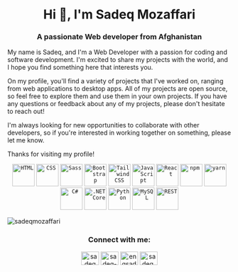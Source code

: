 <h1 align="center">Hi 👋, I'm Sadeq Mozaffari</h1>
<h3 align="center">A passionate Web developer from Afghanistan</h3>
<p>
My name is Sadeq, and I'm a Web Developer with a passion for coding and software development. I'm excited to share my projects with the world, and I hope you find something here that interests you. 

On my profile, you'll find a variety of projects that I've worked on, ranging from web applications to desktop apps. All of my projects are open source, so feel free to explore them and use them in your own projects. If you have any questions or feedback about any of my projects, please don't hesitate to reach out! 

I'm always looking for new opportunities to collaborate with other developers, so if you're interested in working together on something, please let me know. 

Thanks for visiting my profile!
</p>

<p align="center>
  📫 How to reach me **sadeqmozaffari@gmail.com**
  <img src="https://komarev.com/ghpvc/?username=sadeqmozaffari&label=Profile%20views&color=0e75b6&style=flat" alt="sadeqmozaffari" /> 
</p>

<div align="center">
	<code><img height="50" src="https://user-images.githubusercontent.com/25181517/192158954-f88b5814-d510-4564-b285-dff7d6400dad.png" alt="HTML" title="HTML" /></code>
	<code><img height="50" src="https://user-images.githubusercontent.com/25181517/183898674-75a4a1b1-f960-4ea9-abcb-637170a00a75.png" alt="CSS" title="CSS" /></code>
	<code><img height="50" src="https://user-images.githubusercontent.com/25181517/192158956-48192682-23d5-4bfc-9dfb-6511ade346bc.png" alt="Sass" title="Sass" /></code>
	<code><img height="50" src="https://user-images.githubusercontent.com/25181517/183898054-b3d693d4-dafb-4808-a509-bab54cf5de34.png" alt="Bootstrap" title="Bootstrap" /></code>
	<code><img height="50" src="https://user-images.githubusercontent.com/25181517/202896760-337261ed-ee92-4979-84c4-d4b829c7355d.png" alt="Tailwind CSS" title="Tailwind CSS" /></code>
	<code><img height="50" src="https://user-images.githubusercontent.com/25181517/117447155-6a868a00-af3d-11eb-9cfe-245df15c9f3f.png" alt="JavaScript" title="JavaScript" /></code>
	<code><img height="50" src="https://user-images.githubusercontent.com/25181517/183897015-94a058a6-b86e-4e42-a37f-bf92061753e5.png" alt="React" title="React" /></code>
	<code><img height="50" src="https://user-images.githubusercontent.com/25181517/121401671-49102800-c959-11eb-9f6f-74d49a5e1774.png" alt="npm" title="npm" /></code>
	<code><img height="50" src="https://user-images.githubusercontent.com/25181517/183049794-a3dfaddd-22ee-4ffe-b0b4-549ccd4879f9.png" alt="yarn" title="yarn" /></code>
	<code><img height="50" src="https://user-images.githubusercontent.com/25181517/121405384-444d7300-c95d-11eb-959f-913020d3bf90.png" alt="C#" title="C#" /></code>
	<code><img height="50" src="https://user-images.githubusercontent.com/25181517/121405754-b4f48f80-c95d-11eb-8893-fc325bde617f.png" alt=".NET Core" title=".NET Core" /></code>
	<code><img height="50" src="https://user-images.githubusercontent.com/25181517/183423507-c056a6f9-1ba8-4312-a350-19bcbc5a8697.png" alt="Python" title="Python" /></code>
	<code><img height="50" src="https://user-images.githubusercontent.com/25181517/183896128-ec99105a-ec1a-4d85-b08b-1aa1620b2046.png" alt="MySQL" title="MySQL" /></code>
	<code><img height="50" src="https://user-images.githubusercontent.com/25181517/192107858-fe19f043-c502-4009-8c47-476fc89718ad.png" alt="REST" title="REST" /></code>
</div>




<p><img align="center" src="https://github-readme-stats.vercel.app/api/top-langs?username=sadeqmozaffari&show_icons=true&locale=en&layout=compact" alt="sadeqmozaffari" /></p>

<h3 align="center">Connect with me:</h3>
<p align="center">
<a href="https://twitter.com/sadeqmozaffari" target="blank"><img align="center" src="https://raw.githubusercontent.com/rahuldkjain/github-profile-readme-generator/master/src/images/icons/Social/twitter.svg" alt="sadeqmozaffari" height="30" width="40" /></a>
<a href="https://linkedin.com/in/sadeq-mozaffari-391a13161" target="blank"><img align="center" src="https://raw.githubusercontent.com/rahuldkjain/github-profile-readme-generator/master/src/images/icons/Social/linked-in-alt.svg" alt="sadeq-mozaffari-391a13161" height="30" width="40" /></a>
<a href="https://fb.com/engsadeqmozaffari" target="blank"><img align="center" src="https://raw.githubusercontent.com/rahuldkjain/github-profile-readme-generator/master/src/images/icons/Social/facebook.svg" alt="engsadeqmozaffari" height="30" width="40" /></a>
<a href="https://instagram.com/sadeq.mozaffari" target="blank"><img align="center" src="https://raw.githubusercontent.com/rahuldkjain/github-profile-readme-generator/master/src/images/icons/Social/instagram.svg" alt="sadeq.mozaffari" height="30" width="40" /></a>
</p>
